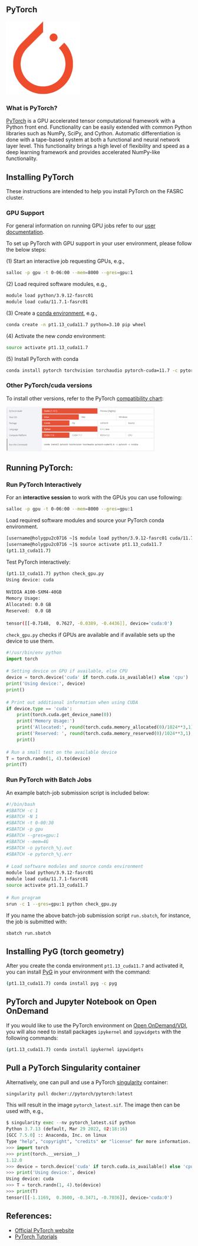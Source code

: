 ## PyTorch

<img src="Images/pytorch-logo.png" alt="PyTorch-logo" width="200"/>

### What is PyTorch?

[PyTorch](https://pytorch.org) is a GPU accelerated tensor computational framework with a Python front end. Functionality can be easily extended with common Python libraries such as NumPy, SciPy, and Cython. Automatic differentiation is done with a tape-based system at both a functional and neural network layer level. This functionality brings a high level of flexibility and speed as a deep learning framework and provides accelerated NumPy-like functionality.

## Installing PyTorch

These instructions are intended to help you install PyTorch on the FASRC cluster.

### GPU Support

For general information on running GPU jobs refer to our [user documentation](https://www.rc.fas.harvard.edu/resources/documentation/gpgpu-computing-on-the-cluster).

To set up PyTorch with GPU support in your user environment, please follow the below steps:

(1) Start an interactive job requesting GPUs, e.g.,

```bash
salloc -p gpu -t 0-06:00 --mem=8000 --gres=gpu:1 
```

(2) Load required software modules, e.g.,

```bash
module load python/3.9.12-fasrc01
module load cuda/11.7.1-fasrc01
```

(3) Create a [conda environment](https://conda.io/projects/conda/en/latest/index.html), e.g.,

```bash
conda create -n pt1.13_cuda11.7 python=3.10 pip wheel
```

(4) Activate the new *conda* environment:

```bash
source activate pt1.13_cuda11.7
```

(5) Install PyTorch with conda

```bash
conda install pytorch torchvision torchaudio pytorch-cuda=11.7 -c pytorch -c nvidia
```

### Other PyTorch/cuda versions

To install other versions, refer to the PyTorch [compatibility chart](https://pytorch.org/):

<img src="Images/pytorch-chart.png" alt="pytorch-chart" width="80%"/>

## Running PyTorch:

### Run PyTorch Interactively

For an **interactive session** to work with the GPUs you can use following:

```bash
salloc -p gpu -t 0-06:00 --mem=8000 --gres=gpu:1 
```

Load required software modules and source your PyTorch conda environment.

```bash
[username@holygpu2c0716 ~]$ module load python/3.9.12-fasrc01 cuda/11.7.1-fasrc01
[username@holygpu2c0716 ~]$ source activate pt1.13_cuda11.7
(pt1.13_cuda11.7)
```

Test PyTorch interactively:

```bash
(pt1.13_cuda11.7) python check_gpu.py
Using device: cuda

NVIDIA A100-SXM4-40GB
Memory Usage:
Allocated: 0.0 GB
Reserved:  0.0 GB

tensor([[-0.7148,  0.7627, -0.0389, -0.4436]], device='cuda:0')
```

<code>check_gpu.py</code> checks if GPUs are available and if available sets up the device to use them.

```python
#!/usr/bin/env python
import torch

# Setting device on GPU if available, else CPU
device = torch.device('cuda' if torch.cuda.is_available() else 'cpu')
print('Using device:', device)
print()

# Print out additional information when using CUDA
if device.type == 'cuda':
    print(torch.cuda.get_device_name(0))
    print('Memory Usage:')
    print('Allocated:', round(torch.cuda.memory_allocated(0)/1024**3,1), 'GB')
    print('Reserved: ', round(torch.cuda.memory_reserved(0)/1024**3,1), 'GB')
    print()

# Run a small test on the available device
T = torch.randn(1, 4).to(device)
print(T)
```

### Run PyTorch with Batch Jobs

An example batch-job submission script is included below:

```bash
#!/bin/bash
#SBATCH -c 1
#SBATCH -N 1
#SBATCH -t 0-00:30
#SBATCH -p gpu
#SBATCH --gres=gpu:1
#SBATCH --mem=4G
#SBATCH -o pytorch_%j.out 
#SBATCH -e pytorch_%j.err 

# Load software modules and source conda environment
module load python/3.9.12-fasrc01
module load cuda/11.7.1-fasrc01
source activate pt1.13_cuda11.7

# Run program
srun -c 1 --gres=gpu:1 python check_gpu.py 
```

If you name the above batch-job submission script <code>run.sbatch</code>, for instance, the job is submitted with:

```bash
sbatch run.sbatch
```

## Installing PyG (torch geometry)

After you create the conda environment `pt1.13_cuda11.7` and activated it, you can install [PyG](https://pytorch-geometric.readthedocs.io/en/latest/install/installation.html)
in your environment with the command:

```bash
(pt1.13_cuda11.7) conda install pyg -c pyg
```

## PyTorch and Jupyter Notebook on Open OnDemand

If you would like to use the PyTorch environment on [Open OnDemand/VDI](https://vdi.rc.fas.harvard.edu/), you will also need to install packages `ipykernel` and `ipywidgets` with the following commands:

```bash
(pt1.13_cuda11.7) conda install ipykernel ipywidgets
```

## Pull a PyTorch Singularity container

Alternatively, one can pull and use a PyTorch [singularity](https://docs.sylabs.io/guides/3.5/user-guide/index.html) container:

```bash
singularity pull docker://pytorch/pytorch:latest
```
This will result in the image <code>pytorch_latest.sif</code>. The image then can be used with, e.g.,

```python
$ singularity exec --nv pytorch_latest.sif python
Python 3.7.13 (default, Mar 29 2022, 02:18:16)
[GCC 7.5.0] :: Anaconda, Inc. on linux
Type "help", "copyright", "credits" or "license" for more information.
>>> import torch
>>> print(torch.__version__)
1.12.0
>>> device = torch.device('cuda' if torch.cuda.is_available() else 'cpu')
>>> print('Using device:', device)
Using device: cuda
>>> T = torch.randn(1, 4).to(device)
>>> print(T)
tensor([[-1.1169,  0.3600, -0.3471, -0.7036]], device='cuda:0')
```


## References:

* [Official PyTorch website](https://pytorch.org)
* [PyTorch Tutorials](https://pytorch.org/tutorials/)
